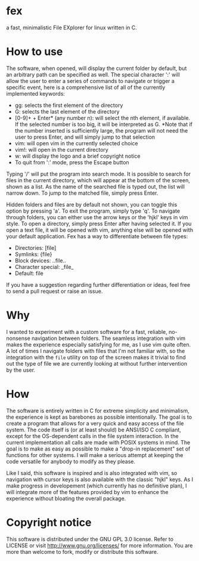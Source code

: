# fex
a fast, minimalistic File EXplorer for linux written in C.

# How to use
The software, when opened, will display the current folder by default, but an arbitrary path can be specified as well.
The special character ':' will allow the user to enter a series of commands to navigate or trigger a specific event, here is a comprehensive list of all of the currently implemented keywords:
- gg: selects the first element of the directory
- G: selects the last element of the directory
- [0-9]+ + Enter* (any number n): will select the nth element, if available. If the selected number is too big, it will be interpreted as G. *Note that if the number inserted is sufficiently large, the program will not need the user to press Enter, and will simply jump to that selection
- vim: will open vim in the currently selected choice
- vim!: will open in the current directory
- w: will display the logo and a brief copyright notice
- To quit from ':' mode, press the Escape button

Typing '/' will put the program into search mode. It is possible to search for files in the current directory, which will appear at the bottom of the screen, shown as a list. As the name of the searched file is typed out, the list will narrow down. To jump to the matched file, simply press Enter.

Hidden folders and files are by default not shown, you can toggle this option by pressing 'a'.
To exit the program, simply type 'q'. To navigate through folders, you can either use the arrow keys or the 'hjkl' keys in vim style. To open a directory, simply press Enter after having selected it. If you open a text file, it will be opened with vim, anything else will be opened with your default application. Fex has a way to differentiate between file types:
- Directories: [file]
- Symlinks: {file}
- Block devices: ..file..
- Character special: \_file\_
- Default: file

If you have a suggestion regarding further differentiation or ideas, feel free to send a pull request or raise an issue.

# Why
I wanted to experiment with a custom software for a fast, reliable, no-nonsense navigation between folders.
The seamless integration with vim makes the experience especially satisfying for me, as I use vim quite often.
A lot of times I navigate folders with files that I'm not familiar with, so the integration with the `file` utility on top of the screen makes it trivial to find out the type of file we are currently looking at without further intervention by the user.

# How
The software is entirely written in C for extreme simplicity and minimalism, the experience is kept as barebones as possible intentionally.
The goal is to create a program that allows for a very quick and easy access of the file system. 
The code itself is (or at least should) be ANSI/ISO C compliant, except for the OS-dependent calls in the file system interaction. In the current implementation all calls are made with POSIX systems in mind. The goal is to make as easy as possible to make a "drop-in replacement" set of functions for other systems. I will make a serious attempt at keeping the code versatile for anybody to modify as they please.

Like I said, this software is inspired and is also integrated with vim, so navigation with cursor keys is also available with the classic "hjkl" keys. As I make progress in developement (which currently has no definitive plan), I will integrate more of the features provided by vim to enhance the experience without bloating the overall package.

# Copyright notice

This software is distributed under the GNU GPL 3.0 license. Refer to LICENSE or visit <http://www.gnu.org/licenses/> for more information.
You are more than welcome to fork, modify or distribute this software.

